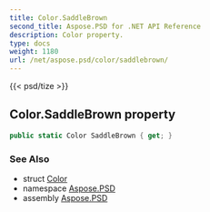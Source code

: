 ```yaml
---
title: Color.SaddleBrown
second_title: Aspose.PSD for .NET API Reference
description: Color property. 
type: docs
weight: 1180
url: /net/aspose.psd/color/saddlebrown/
---
```

{{< psd/tize >}}
## Color.SaddleBrown property

```csharp
public static Color SaddleBrown { get; }
```

### See Also

* struct [Color](../)
* namespace [Aspose.PSD](../../color/)
* assembly [Aspose.PSD](../../../)


